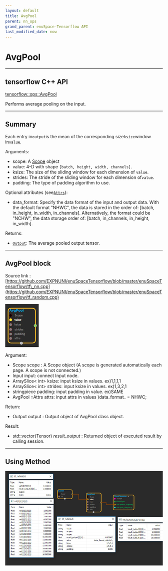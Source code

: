 ```yaml
--- 
layout: default 
title: AvgPool 
parent: nn_ops 
grand_parent: enuSpace-Tensorflow API 
last_modified_date: now 
--- 
```


# AvgPool

---

## tensorflow C++ API 

[tensorflow::ops::AvgPool](https://www.tensorflow.org/api_docs/cc/class/tensorflow/ops/avg-pool)

Performs average pooling on the input.

---

## Summary

Each entry in`output`is the mean of the corresponding size`ksize`window in`value`.

Arguments:

* scope: A [Scope](https://www.tensorflow.org/api_docs/cc/class/tensorflow/scope.html#classtensorflow_1_1_scope) object 
* value: 4-D with shape `[batch, height, width, channels]`.
* ksize: The size of the sliding window for each dimension of `value`.
* strides: The stride of the sliding window for each dimension of`value`.
* padding: The type of padding algorithm to use.

Optional attributes \(see[`Attrs`](https://www.tensorflow.org/api_docs/cc/struct/tensorflow/ops/avg-pool/attrs.html#structtensorflow_1_1ops_1_1_avg_pool_1_1_attrs)\):

* data\_format: Specify the data format of the input and output data. With the default format "NHWC", the data is stored in the order of: \[batch, in\_height, in\_width, in\_channels\]. Alternatively, the format could be "NCHW", the data storage order of: \[batch, in\_channels, in\_height, in\_width\].

Returns:

* [`Output`](https://www.tensorflow.org/api_docs/cc/class/tensorflow/output.html#classtensorflow_1_1_output): The average pooled output tensor.

---

## AvgPool block

Source link : [https://github.com/EXPNUNI/enuSpaceTensorflow/blob/master/enuSpaceTensorflow/tf\_nn.cpp](https://github.com/EXPNUNI/enuSpaceTensorflow/blob/master/enuSpaceTensorflow/tf_random.cpp)

![](./assets/nn-ops/AvgPool1.jpg)

Argument:

* Scope scope : A Scope object \(A scope is generated automatically each page. A scope is not connected.\)
* Input input: connect  Input node.
* ArraySlice&lt; int&gt; ksize: input ksize in values. ex\)1,1,1,1
* ArraySlice&lt; int&gt; strides: input ksize in values. ex\)1,3,2,1
* stringpiece padding: input padding in value. ex\)SAME
* AvgPool ::Attrs attrs: input attrs in values \)data\_format\_ = NHWC;

Return:

* Output output : Output object of AvgPool class object.

Result:

* std::vector\(Tensor\) _result\_output_ : Returned object of executed result by calling session.

---

## Using Method

![](./assets/nn-ops/AvgPool2.jpg)

